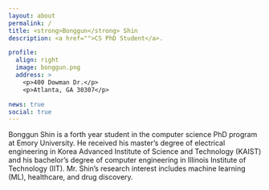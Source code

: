 ```yaml
---
layout: about
permalink: /
title: <strong>Bonggun</strong> Shin
description: <a href="">CS PhD Student</a>.

profile:
  align: right
  image: bonggun.png
  address: >
    <p>400 Dowman Dr.</p>
    <p>Atlanta, GA 30307</p>

news: true
social: true
---
```


Bonggun Shin is a forth year student in the computer science PhD program at Emory University. He received his master’s degree of electrical engineering in Korea Advanced Institute of Science and Technology (KAIST) and his bachelor’s degree of computer engineering in Illinois Institute of Technology (IIT). Mr. Shin’s research interest includes machine learning (ML), healthcare, and drug discovery.
